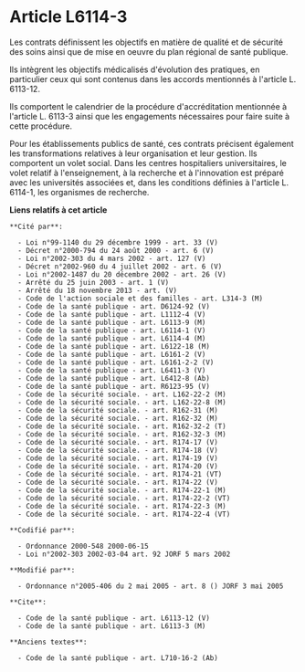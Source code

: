 # Article L6114-3

Les contrats définissent les objectifs en matière de qualité et de sécurité des soins ainsi que de mise en oeuvre du plan
régional de santé publique.

Ils intègrent les objectifs médicalisés d'évolution des pratiques, en particulier ceux qui sont contenus dans les accords
mentionnés à l'article L. 6113-12.

Ils comportent le calendrier de la procédure d'accréditation mentionnée à l'article L. 6113-3 ainsi que les engagements
nécessaires pour faire suite à cette procédure.

Pour les établissements publics de santé, ces contrats précisent également les transformations relatives à leur organisation
et leur gestion. Ils comportent un volet social. Dans les centres hospitaliers universitaires, le volet relatif à
l'enseignement, à la recherche et à l'innovation est préparé avec les universités associées et, dans les conditions définies
à l'article L. 6114-1, les organismes de recherche.

**Liens relatifs à cet article**

	**Cité par**:

	  - Loi n°99-1140 du 29 décembre 1999 - art. 33 (V)
	  - Décret n°2000-794 du 24 août 2000 - art. 6 (V)
	  - Loi n°2002-303 du 4 mars 2002 - art. 127 (V)
	  - Décret n°2002-960 du 4 juillet 2002 - art. 6 (V)
	  - Loi n°2002-1487 du 20 décembre 2002 - art. 26 (V)
	  - Arrêté du 25 juin 2003 - art. 1 (V)
	  - Arrêté du 18 novembre 2013 - art. (V)
	  - Code de l'action sociale et des familles - art. L314-3 (M)
	  - Code de la santé publique - art. D6124-92 (V)
	  - Code de la santé publique - art. L1112-4 (V)
	  - Code de la santé publique - art. L6113-9 (M)
	  - Code de la santé publique - art. L6114-1 (V)
	  - Code de la santé publique - art. L6114-4 (M)
	  - Code de la santé publique - art. L6122-18 (M)
	  - Code de la santé publique - art. L6161-2 (V)
	  - Code de la santé publique - art. L6161-2-2 (V)
	  - Code de la santé publique - art. L6411-3 (V)
	  - Code de la santé publique - art. L6412-8 (Ab)
	  - Code de la santé publique - art. R6123-95 (V)
	  - Code de la sécurité sociale. - art. L162-22-2 (M)
	  - Code de la sécurité sociale. - art. L162-22-8 (M)
	  - Code de la sécurité sociale. - art. R162-31 (M)
	  - Code de la sécurité sociale. - art. R162-32 (M)
	  - Code de la sécurité sociale. - art. R162-32-2 (T)
	  - Code de la sécurité sociale. - art. R162-32-3 (M)
	  - Code de la sécurité sociale. - art. R174-17 (V)
	  - Code de la sécurité sociale. - art. R174-18 (V)
	  - Code de la sécurité sociale. - art. R174-19 (V)
	  - Code de la sécurité sociale. - art. R174-20 (V)
	  - Code de la sécurité sociale. - art. R174-21 (VT)
	  - Code de la sécurité sociale. - art. R174-22 (V)
	  - Code de la sécurité sociale. - art. R174-22-1 (M)
	  - Code de la sécurité sociale. - art. R174-22-2 (VT)
	  - Code de la sécurité sociale. - art. R174-22-3 (M)
	  - Code de la sécurité sociale. - art. R174-22-4 (VT)

	**Codifié par**:

	  - Ordonnance 2000-548 2000-06-15
	  - Loi n°2002-303 2002-03-04 art. 92 JORF 5 mars 2002

	**Modifié par**:

	  - Ordonnance n°2005-406 du 2 mai 2005 - art. 8 () JORF 3 mai 2005

	**Cite**:

	  - Code de la santé publique - art. L6113-12 (V)
	  - Code de la santé publique - art. L6113-3 (M)

	**Anciens textes**:

	  - Code de la santé publique - art. L710-16-2 (Ab)
